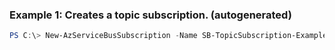 ### Example 1: Creates a topic subscription. (autogenerated)
```powershell
PS C:\> New-AzServiceBusSubscription -Name SB-TopicSubscription-Example1 -Namespace {Namespace} -ResourceGroupName MyResourceGroup -Topic {Topic}
```


